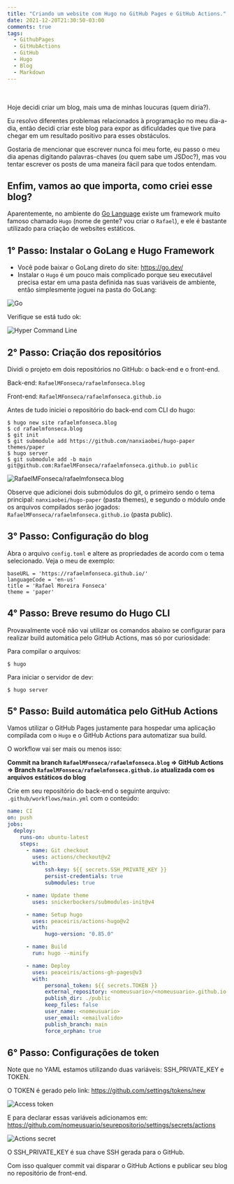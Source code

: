 ```yaml
---
title: "Criando um website com Hugo no GitHub Pages e GitHub Actions."
date: 2021-12-20T21:30:50-03:00
comments: true
tags:
  - GithubPages
  - GitHubActions
  - GitHub
  - Hugo
  - Blog
  - Markdown
---
```

<br><br>
Hoje decidi criar um blog, mais uma de minhas loucuras (quem diria?).

Eu resolvo diferentes problemas relacionados à programação no meu dia-a-dia, então decidi criar este blog para expor as dificuldades que tive para chegar em um resultado positivo para esses obstáculos.

Gostaria de mencionar que escrever nunca foi meu forte, eu passo o meu dia apenas digitando palavras-chaves (ou quem sabe um JSDoc?), mas vou tentar escrever os posts de uma maneira fácil para que todos entendam.

## Enfim, vamos ao que importa, como criei esse blog?

Aparentemente, no ambiente do <a href="https://go.dev/">Go Language</a> existe um framework muito famoso chamado `Hugo` (nome de gente? vou criar o `Rafael`), e ele é bastante utilizado para criação de websites estáticos.

## 1° Passo: Instalar o GoLang e Hugo Framework

- Você pode baixar o GoLang direto do site: https://go.dev/
- Instalar o `Hugo` é um pouco mais complicado porque seu executável precisa estar em uma pasta definida nas suas variáveis de ambiente, então simplesmente joguei na pasta do GoLang:

![Go](2021-12-21-00-55-59.png)

Verifique se está tudo ok:

![Hyper Command Line](2021-12-21-00-58-57.png)

## 2° Passo: Criação dos repositórios

Dividi o projeto em dois repositórios no GitHub: o back-end e o front-end.

Back-end: `RafaelMFonseca/rafaelmfonseca.blog`

Front-end: `RafaelMFonseca/rafaelmfonseca.github.io`


Antes de tudo iniciei o repositório do back-end com CLI do hugo:

```
$ hugo new site rafaelmfonseca.blog
$ cd rafaelmfonseca.blog
$ git init
$ git submodule add https://github.com/nanxiaobei/hugo-paper themes/paper
$ hugo server
$ git submodule add -b main git@github.com:RafaelMFonseca/rafaelmfonseca.github.io public
```

![RafaelMFonseca/rafaelmfonseca.blog](2021-12-21-01-16-13.png)

Observe que adicionei dois submódulos do git, o primeiro sendo o tema principal: `nanxiaobei/hugo-paper` (pasta themes), e segundo o módulo onde os arquivos compilados serão jogados: `RafaelMFonseca/rafaelmfonseca.github.io` (pasta public).

## 3° Passo: Configuração do blog

Abra o arquivo `config.toml` e altere as propriedades de acordo com o tema selecionado.
Veja o meu de exemplo:

```
baseURL = 'https://rafaelmfonseca.github.io/'
languageCode = 'en-us'
title = 'Rafael Moreira Fonseca'
theme = 'paper'
```

## 4° Passo: Breve resumo do Hugo CLI

Provavalmente você não vai utilizar os comandos abaixo se configurar para realizar build automática pelo GitHub Actions, mas só por curiosidade:

Para compilar o arquivos:
```
$ hugo
```
Para iniciar o servidor de dev:
```
$ hugo server
```

## 5° Passo: Build automática pelo GitHub Actions

Vamos utilizar o GitHub Pages justamente para hospedar uma aplicação compilada com o `Hugo` e o GitHub Actions para automatizar sua build.

O workflow vai ser mais ou menos isso:

<b> Commit na branch `RafaelMFonseca/rafaelmfonseca.blog` => GitHub Actions => Branch `RafaelMFonseca/rafaelmfonseca.github.io` atualizada com os arquivos estáticos do blog</b>

Crie em seu repositório do back-end o seguinte arquivo: `.github/workflows/main.yml` com o conteúdo:

```yaml
name: CI
on: push
jobs:
  deploy:
    runs-on: ubuntu-latest
    steps:
      - name: Git checkout
        uses: actions/checkout@v2
        with:
            ssh-key: ${{ secrets.SSH_PRIVATE_KEY }}
            persist-credentials: true
            submodules: true

      - name: Update theme
        uses: snickerbockers/submodules-init@v4

      - name: Setup hugo
        uses: peaceiris/actions-hugo@v2
        with:
            hugo-version: "0.85.0"

      - name: Build
        run: hugo --minify

      - name: Deploy
        uses: peaceiris/actions-gh-pages@v3
        with:
            personal_token: ${{ secrets.TOKEN }}
            external_repository: <nomeusuario>/<nomeusuario>.github.io
            publish_dir: ./public
            keep_files: false
            user_name: <nomeusuario>
            user_email: <emailvalido>
            publish_branch: main
            force_orphan: true
```

## 6° Passo: Configurações de token

Note que no YAML estamos utilizando duas variáveis: SSH_PRIVATE_KEY e TOKEN.

O TOKEN é gerado pelo link: https://github.com/settings/tokens/new

![Access token](2021-12-21-01-20-45.png)

E para declarar essas variáveis adicionamos em: https://github.com/nomeusuario/seurepositorio/settings/secrets/actions

![Actions secret](2021-12-21-01-22-17.png)

O SSH_PRIVATE_KEY é sua chave SSH gerada para o GitHub.

Com isso qualquer commit vai disparar o GitHub Actions e publicar seu blog no repositório de front-end.